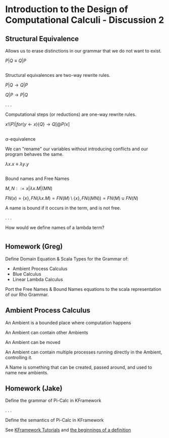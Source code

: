 # Introduction to the Design of Computational Calculi - Discussion 2

## Structural Equivalence
Allows us to erase distinctions in our grammar that we do not want to exist.

$P|Q \equiv Q|P$

##
Structural equivalences are two-way rewrite rules.

$P|Q \rightarrow Q|P$

$Q|P \rightarrow P|Q$

. . .

Computational steps (or reductions) are one-way rewrite rules.

$x!(P) | for (y \leftarrow x) \{Q\} \rightarrow Q[@P/x]$

##
$\alpha$-equivalence

We can "rename" our variables without introducing conflicts and our program behaves the same.

$\lambda x.x \equiv \lambda y.y$

##
Bound names and Free Names

$M,N ::= x | \lambda x.M | (M N)$

$FN(x) = \{x\}, FN(\lambda x.M) = FN(M) \setminus \{x\}, FN( (M N) ) = FN(M) \cup FN(N)$

A name is bound if it occurs in the term, and is not free.

. . .

How would we define names of a lambda term?

#

## Homework (Greg)

Define Domain Equation & Scala Types for the Grammar of:
* Ambient Process Calculus
* Blue Calculus
* Linear Lambda Calculus

Port the Free Names & Bound Names equations to the scala representation of our Rho Grammar.

## Ambient Process Calculus
An Ambient is a bounded place where computation happens

An Ambient can contain other Ambients

An Ambient can be moved

An Ambient can contain multiple processes running directly in the Ambient, controlling it.

A Name is something that can be created, passed around, and used to name new ambients.

## Homework (Jake)

Define the grammar of Pi-Calc in KFramework

. . . 

Define the semantics of Pi-Calc in KFramework

See [KFramework Tutorials](https://github.com/kframework/k5/tree/master/k-distribution/tutorial/1_k) and [the beginnings of a definition](https://github.com/rchain/rchain/blob/master/rholang/src/main/k/minpi2/minpi.k)
